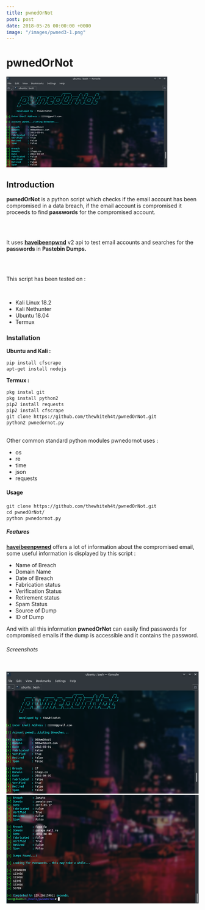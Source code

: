 ```yaml
---
title: pwnedOrNot
post: post
date: 2018-05-26 00:00:00 +0000
image: "/images/pwned3-1.png"
---
```

<h1 class="cyan-text title">pwnedOrNot</h1>

<img class="responsive-img z-depth-5" src="/images/pwned3.png">

<h2 class="cyan-text subtitle">Introduction</h2>

<p class="content white-text">

<b>pwnedOrNot</b> is a python script which checks if the email account has  been compromised in a data breach, if the email account is compromised  it proceeds to find <b>passwords</b> for the compromised account.

<br> <br>

It uses <b><a href="[**https://haveibeenpwned.com/API/v2**](https://haveibeenpwned.com/api/v2)">haveibeenpwnd</a></b> v2 api to test email accounts and searches for the <b> passwords </b> in <b>Pastebin Dumps.</b>

<br><br>

This script has been tested on :

<br>

<ul class="browser-default">
<li>Kali Linux 18.2</li>
<li>Kali Nethunter</li>
<li>Ubuntu 18.04</li>
<li>Termux</li>
</ul>

<h3 class="cyan-text subtitle">Installation</h3>

<b class="cyan-text">Ubuntu and Kali :</b>

<pre><code class="grey darken-4 red-text">pip install cfscrape
apt-get install nodejs
</code></pre>

<b class="cyan-text">Termux :</b>
<br>
<pre><code class="grey darken-4 red-text">pkg instal git
pkg install python2
pip2 install requests
pip2 install cfscrape
git clone https://github.com/thewhiteh4t/pwnedOrNot.git
python2 pwnedornot.py
</code></pre>
<br>
Other common standard python modules pwnedornot uses :

<ul class="browser-default"> 
  <li>os</li> <li>re</li> 
  <li>time</li> 
  <li>json</li> 
  <li>requests</li> 
</ul> 

<h4 class="cyan-text subtitle">Usage</h4> 
<pre><code class="grey darken-4 red-text">git clone https://github.com/thewhiteh4t/pwnedOrNot.git 
cd pwnedOrNot/ 
python pwnedornot.py </code></pre>

 <h5 class="cyan-text subtitle">Features</h5> 
 
 <b><a href="https://haveibeenpwned.com/API/v2">haveibeenpwned</a></b> offers a lot of information about the compromised email, some useful information is displayed by this script : 
 <ul class="browser-default"> 
  <li>Name of Breach</li> 
  <li>Domain Name</li> 
  <li>Date of Breach</li> 
  <li>Fabrication status</li> 
  <li>Verification Status</li> 
  <li>Retirement status</li> 
  <li>Spam Status</li> 
  <li>Source of Dump</li> 
  <li>ID of Dump</li> 
</ul> 

And with all this information <b>pwnedOrNot</b> can easily find passwords for compromised emails if the dump is accessible and it contains the password.
<br> 
<h6 class="cyan-text subtitle">Screenshots</h6> 
<br> 
<img class="responsive-img z-depth-5" src="/images/pwned1.png"> 
<img class="responsive-img z-depth-5" src="/images/pwned2.png">